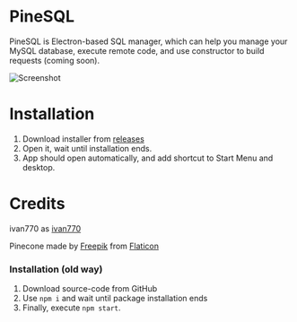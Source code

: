 # PineSQL
PineSQL is Electron-based SQL manager, which can help you manage your MySQL database, execute remote code, and use constructor to build requests (coming soon).

![Screenshot](https://raw.githubusercontent.com/ivan770/pinesql/master/img/screenshot2.png)

# Installation
1. Download installer from [releases](https://github.com/ivan770/pinesql/releases)
2. Open it, wait until installation ends.
3. App should open automatically, and add shortcut to Start Menu and desktop.

# Credits
ivan770 as [ivan770](https://github.com/ivan770/)

Pinecone made by [Freepik](http://www.freepik.com/) from [Flaticon](http://www.flaticon.com/)

### Installation (old way)
1. Download source-code from GitHub
2. Use `npm i` and wait until package installation ends
3. Finally, execute `npm start`.
